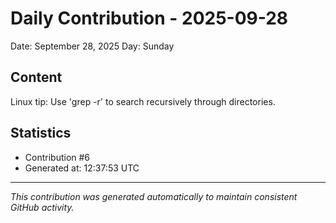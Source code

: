 # Daily Contribution - 2025-09-28

Date: September 28, 2025
Day: Sunday

## Content

Linux tip: Use 'grep -r' to search recursively through directories.

## Statistics

- Contribution #6
- Generated at: 12:37:53 UTC

---
*This contribution was generated automatically to maintain consistent GitHub activity.*
